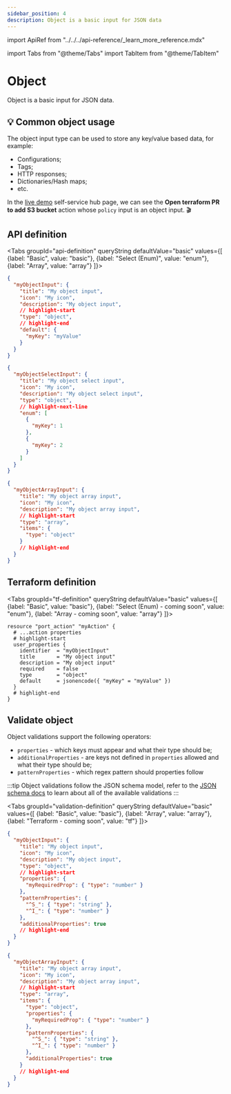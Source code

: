 ```yaml
---
sidebar_position: 4
description: Object is a basic input for JSON data
---
```


import ApiRef from "../../../api-reference/\_learn_more_reference.mdx"

import Tabs from "@theme/Tabs"
import TabItem from "@theme/TabItem"

# Object

Object is a basic input for JSON data.

## 💡 Common object usage

The object input type can be used to store any key/value based data, for example:

- Configurations;
- Tags;
- HTTP responses;
- Dictionaries/Hash maps;
- etc.

In the [live demo](https://demo.getport.io/self-serve) self-service hub page, we can see the **Open terraform PR to add S3 bucket** action whose `policy` input is an object input. 🎬

## API definition

<Tabs groupId="api-definition" queryString defaultValue="basic" values={[
{label: "Basic", value: "basic"},
{label: "Select (Enum)", value: "enum"},
{label: "Array", value: "array"}
]}>

<TabItem value="basic">

```json showLineNumbers
{
  "myObjectInput": {
    "title": "My object input",
    "icon": "My icon",
    "description": "My object input",
    // highlight-start
    "type": "object",
    // highlight-end
    "default": {
      "myKey": "myValue"
    }
  }
}
```

</TabItem>
<TabItem value="enum">

```json showLineNumbers
{
  "myObjectSelectInput": {
    "title": "My object select input",
    "icon": "My icon",
    "description": "My object select input",
    "type": "object",
    // highlight-next-line
    "enum": [
      {
        "myKey": 1
      },
      {
        "myKey": 2
      }
    ]
  }
}
```

</TabItem>
<TabItem value="array">

```json showLineNumbers
{
  "myObjectArrayInput": {
    "title": "My object array input",
    "icon": "My icon",
    "description": "My object array input",
    // highlight-start
    "type": "array",
    "items": {
      "type": "object"
    }
    // highlight-end
  }
}
```

</TabItem>
</Tabs>

<ApiRef />

## Terraform definition

<Tabs groupId="tf-definition" queryString defaultValue="basic" values={[
{label: "Basic", value: "basic"},
{label: "Select (Enum) - coming soon", value: "enum"},
{label: "Array - coming soon", value: "array"}
]}>

<TabItem value="basic">

```hcl showLineNumbers
resource "port_action" "myAction" {
  # ...action properties
  # highlight-start
  user_properties {
    identifier  = "myObjectInput"
    title       = "My object input"
    description = "My object input"
    required    = false
    type        = "object"
    default     = jsonencode({ "myKey" = "myValue" })
  }
  # highlight-end
}
```

</TabItem>
</Tabs>

## Validate object

Object validations support the following operators:

- `properties` - which keys must appear and what their type should be;
- `additionalProperties` - are keys not defined in `properties` allowed and what their type should be;
- `patternProperties` - which regex pattern should properties follow

:::tip
Object validations follow the JSON schema model, refer to the [JSON schema docs](https://json-schema.org/understanding-json-schema/reference/object.html) to learn about all of the available validations
:::

<Tabs groupId="validation-definition" queryString defaultValue="basic" values={[
{label: "Basic", value: "basic"},
{label: "Array", value: "array"},
{label: "Terraform - coming soon", value: "tf"}
]}>

<TabItem value="basic">

```json showLineNumbers
{
  "myObjectInput": {
    "title": "My object input",
    "icon": "My icon",
    "description": "My object input",
    "type": "object",
    // highlight-start
    "properties": {
      "myRequiredProp": { "type": "number" }
    },
    "patternProperties": {
      "^S_": { "type": "string" },
      "^I_": { "type": "number" }
    },
    "additionalProperties": true
    // highlight-end
  }
}
```

</TabItem>

<TabItem value="array">

```json showLineNumbers
{
  "myObjectArrayInput": {
    "title": "My object array input",
    "icon": "My icon",
    "description": "My object array input",
    // highlight-start
    "type": "array",
    "items": {
      "type": "object",
      "properties": {
        "myRequiredProp": { "type": "number" }
      },
      "patternProperties": {
        "^S_": { "type": "string" },
        "^I_": { "type": "number" }
      },
      "additionalProperties": true
    }
    // highlight-end
  }
}
```

</TabItem>
</Tabs>
